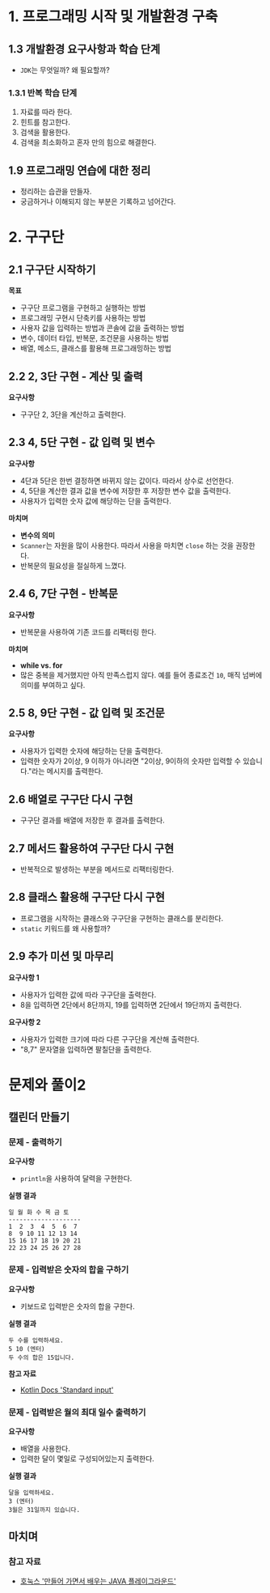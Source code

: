 # 1. 프로그래밍 시작 및 개발환경 구축

## 1.3 개발환경 요구사항과 학습 단계

- `JDK`는 무엇일까? 왜 필요할까?

### 1.3.1 반복 학습 단계

1. 자료를 따라 한다.
2. 힌트를 참고한다.
3. 검색을 활용한다.
4. 검색을 최소화하고 혼자 만의 힘으로 해결한다.

## 1.9 프로그래밍 연습에 대한 정리

- 정리하는 습관을 만들자.
- 궁금하거나 이해되지 않는 부분은 기록하고 넘어간다.

# 2. 구구단

## 2.1 구구단 시작하기

**목표**

- 구구단 프로그램을 구현하고 실행하는 방법
- 프로그래밍 구현시 단축키를 사용하는 방법
- 사용자 값을 입력하는 방법과 콘솔에 값을 출력하는 방법
- 변수, 데이터 타입, 반복문, 조건문을 사용하는 방법
- 배열, 메소드, 클래스를 활용해 프로그래밍하는 방법

## 2.2 2, 3단 구현 - 계산 및 출력

**요구사항**

- 구구단 2, 3단을 계산하고 출력한다.

## 2.3 4, 5단 구현 - 값 입력 및 변수

**요구사항**

- 4단과 5단은 한번 결정하면 바뀌지 않는 값이다. 따라서 상수로 선언한다.
- 4, 5단을 계산한 결과 값을 변수에 저장한 후 저장한 변수 값을 출력한다.
- 사용자가 입력한 숫자 값에 해당하는 단을 출력한다.

**마치며**

- **변수의 의미**
- `Scanner`는 자원을 많이 사용한다. 따라서 사용을 마치면 `close` 하는 것을 권장한다.
- 반복문의 필요성을 절실하게 느꼈다.

## 2.4 6, 7단 구현 - 반복문

**요구사항**

- 반복문을 사용하여 기존 코드를 리팩터링 한다.

**마치며**

- **while vs. for**
- 많은 중복을 제거했지만 아직 만족스럽지 않다. 예를 들어 종료조건 `10`, 매직 넘버에 의미를 부여하고 싶다.

## 2.5 8, 9단 구현 - 값 입력 및 조건문

**요구사항**

- 사용자가 입력한 숫자에 해당하는 단을 출력한다.
- 입력한 숫자가 2이상, 9 이하가 아니라면 "2이상, 9이하의 숫자만 입력할 수 있습니다."라는 메시지를 출력한다.

## 2.6 배열로 구구단 다시 구현

- 구구단 결과를 배열에 저장한 후 결과를 출력한다.

## 2.7 메서드 활용하여 구구단 다시 구현

- 반복적으로 발생하는 부분을 메서드로 리팩터링한다.

## 2.8 클래스 활용해 구구단 다시 구현

- 프로그램을 시작하는 클래스와 구구단을 구현하는 클래스를 분리한다.
- `static` 키워드를 왜 사용할까?

## 2.9 추가 미션 및 마무리

**요구사항 1**

- 사용자가 입력한 값에 따라 구구단을 출력한다.
- 8을 입력하면 2단에서 8단까지, 19를 입력하면 2단에서 19단까지 출력한다.

**요구사항 2**

- 사용자가 입력한 크기에 따라 다른 구구단을 계산해 출력한다.
- "8,7" 문자열을 입력하면 팔칠단을 출력한다. 

# 문제와 풀이2

## 캘린더 만들기

### 문제 - 출력하기

**요구사항**

- `println`을 사용하여 달력을 구현한다.

**실행 결과**

```
일 월 화 수 목 금 토
--------------------
1  2  3  4  5  6  7
8  9 10 11 12 13 14
15 16 17 18 19 20 21
22 23 24 25 26 27 28
```

### 문제 - 입력받은 숫자의 합을 구하기

**요구사항**

- 키보드로 입력받은 숫자의 합을 구한다.

**실행 결과**

```
두 수를 입력하세요.
5 10 (엔터)
두 수의 합은 15입니다.
```

**참고 자료**

- [Kotlin Docs 'Standard input'](https://kotlinlang.org/docs/standard-input.html)

### 문제 - 입력받은 월의 최대 일수 출력하기

**요구사항**

- 배열을 사용한다.
- 입력한 달이 몇일로 구성되어있는지 출력한다.

**실행 결과**

```
달을 입력하세요.
3 (엔터)
3월은 31일까지 있습니다.
```

## 마치며

### 참고 자료

- [호눅스 '만들어 가면서 배우는 JAVA 플레이그라운드'](https://inf.run/FgzS)